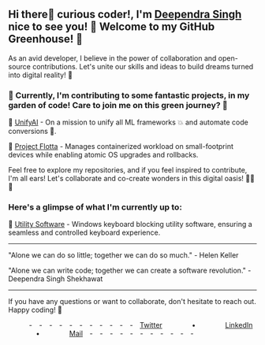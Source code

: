 ## Hi there👋 curious coder!, I'm [Deependra Singh](https://bio.link/dpshekhawat) nice to see you! 🌱 Welcome to my GitHub Greenhouse! 🌿

As an avid developer, I believe in the power of collaboration and open-source contributions. Let's unite our skills and ideas to build dreams turned into digital reality! 🌱

### 🌟 Currently, I'm contributing to some fantastic projects, in my garden of code! Care to join me on this green journey? 🌿

📌 [UnifyAI](https://github.com/unifyai) - On a mission to unify all ML frameworks 💥 and automate code conversions 🔄.

📌 [Project Flotta](https://github.com/project-flotta) - Manages containerized workload on small-footprint devices while enabling atomic OS upgrades and rollbacks.

Feel free to explore my repositories, and if you feel inspired to contribute, I'm all ears! Let's collaborate and co-create wonders in this digital oasis! 🌱🌟🚀 
### Here's a glimpse of what I'm currently up to:

🔧 [Utility Software](https://github.com/dpshekhawat/utility-software) - Windows keyboard blocking utility software, ensuring a seamless and controlled keyboard experience.

---

"Alone we can do so little; together we can do so much." - Helen Keller

"Alone we can write code; together we can create a software revolution." - Deependra Singh Shekhawat 

---

If you have any questions or want to collaborate, don't hesitate to reach out. Happy coding! 🚀

&emsp;&emsp;&emsp;-&emsp;-&emsp;-&emsp;-&emsp;-&emsp;-&emsp;-&emsp;-&emsp;-&emsp;-&emsp;-&emsp;<a href="https://twitter.com/intent/follow?screen_name=singhdpy&tw_p=followbutton/">Twitter</a> &emsp;&emsp;&emsp;&emsp;•&emsp;&emsp;&emsp;&emsp;
<a href="https://www.linkedin.com/in/deependra-singh-shekhawat/">LinkedIn</a> &emsp;&emsp;&emsp;&emsp;•&emsp;&emsp;&emsp;&emsp;
<a href="mailto:deependar.s.shekhawat@gmail.com">Mail</a>&emsp;-&emsp;-&emsp;-&emsp;-&emsp;-&emsp;-&emsp;-&emsp;-&emsp;-&emsp;-&emsp;-&emsp;
<br />
